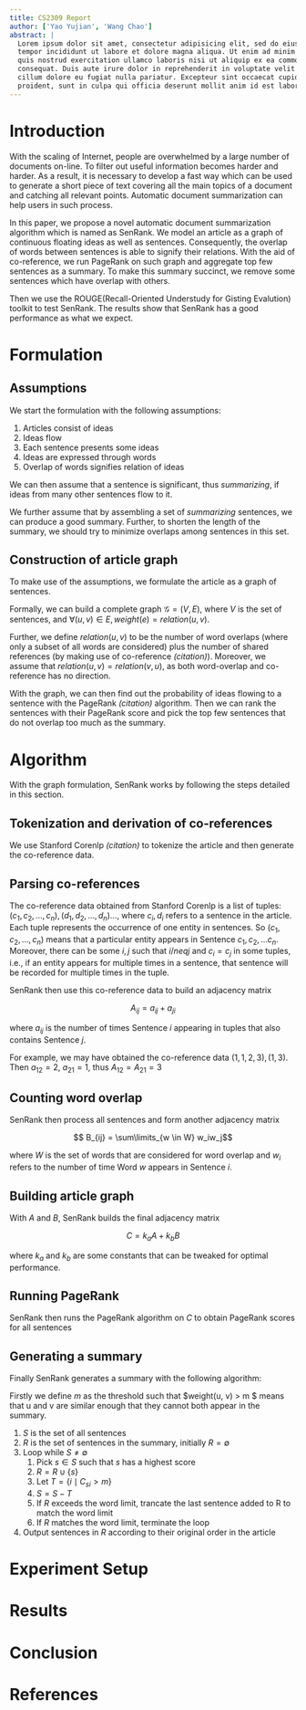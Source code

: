 ```yaml
---
title: CS2309 Report
author: ['Yao Yujian', 'Wang Chao']
abstract: |
  Lorem ipsum dolor sit amet, consectetur adipisicing elit, sed do eiusmod
  tempor incididunt ut labore et dolore magna aliqua. Ut enim ad minim veniam,
  quis nostrud exercitation ullamco laboris nisi ut aliquip ex ea commodo
  consequat. Duis aute irure dolor in reprehenderit in voluptate velit esse
  cillum dolore eu fugiat nulla pariatur. Excepteur sint occaecat cupidatat non
  proident, sunt in culpa qui officia deserunt mollit anim id est laborum.
---
```


# Introduction

With the scaling of Internet, people are overwhelmed by a large number
of documents on-line. To filter out useful information becomes harder
and harder. As a result, it is necessary to develop a fast way which can be used 
to generate a short piece of text covering all the main topics of a document and 
catching all relevant points. Automatic document summarization can help users in 
such process.

In this paper, we propose a novel automatic document summarization algorithm which
is named as SenRank. We model an article as a graph of continuous floating ideas as
well as sentences. Consequently, the overlap of words between sentences is able to 
signify their relations. With the aid of co-reference, we run PageRank on such graph 
and aggregate top few sentences as a summary. To make this summary succinct, we remove
some sentences which have overlap with others.

Then we use the ROUGE(Recall-Oriented Understudy for Gisting Evalution) toolkit to test
SenRank. The results show that SenRank has a good performance as what we expect.



# Formulation

## Assumptions

We start the formulation with the following assumptions:

1. Articles consist of ideas
1. Ideas flow
1. Each sentence presents some ideas
1. Ideas are expressed through words
1. Overlap of words signifies relation of ideas

We can then assume that a sentence is significant, thus _summarizing_, if
ideas from many other sentences flow to it.

We further assume that by assembling a set of _summarizing_ sentences, we
can produce a good summary. Further, to shorten the length of the summary,
we should try to minimize overlaps among sentences in this set.

## Construction of article graph

To make use of the assumptions, we formulate the article as a graph of
sentences.

Formally, we can build a complete graph $\mathcal{G} = (V, E)$, where $V$ is the
set of sentences, and $\forall (u, v) \in E, weight(e) = relation(u, v)$.

Further, we define $relation(u, v)$ to be the number of word overlaps
(where only a subset of all words are considered) plus the number of shared
references (by making use of co-reference _(citation)_). Moreover, we assume
that $relation(u, v) = relation(v, u)$, as both word-overlap and co-reference
has no direction.

With the graph, we can then find out the probability of ideas flowing to a
sentence with the PageRank _(citation)_ algorithm. Then we can rank the
sentences with their PageRank score and pick the top few sentences that
do not overlap too much as the summary.

# Algorithm

With the graph formulation, SenRank works by following the steps detailed in
this section.

## Tokenization and derivation of co-references

We use Stanford Corenlp _(citation)_ to tokenize the article and then generate
the co-reference data.

## Parsing co-references

The co-reference data obtained from Stanford Corenlp is a list of tuples:
$(c_1, c_2,...,c_n), (d_1, d_2,...,d_n)...$, where $c_i, d_i$ refers to a
sentence in the article. Each tuple represents the occurrence of one entity
in sentences. So $(c_1, c_2,...,c_n)$ means that a particular entity appears
in Sentence $c_1, c_2,...c_n$. Moreover, there can be some $i, j$ such that
$i /neq j$ and $c_i = c_j$ in some tuples, i.e., if an entity appears for
multiple times in a sentence, that sentence will be recorded for multiple
times in the tuple.

SenRank then use this co-reference data to build an adjacency matrix

$$ A_{ij} = a_{ij} + a_{ji}$$

where $a_{ij}$ is the number of times Sentence $i$ appearing in tuples that
also contains Sentence $j$.

For example, we may have obtained the co-reference data $(1,1,2,3), (1,3)$.
Then $a_{12} = 2$, $a_{21} = 1$, thus $A_{12} = A_{21} = 3$

## Counting word overlap

SenRank then process all sentences and form another adjacency matrix

$$ B_{ij} = \sum\limits_{w \in W} w_iw_j$$

where $W$ is the set of words that are considered for word overlap and $w_i$
refers to the number of time Word $w$ appears in Sentence $i$.

## Building article graph

With $A$ and $B$, SenRank builds the final adjacency matrix

$$ C = k_aA + k_bB $$

where $k_a$ and $k_b$ are some constants that can be tweaked for optimal
performance.

## Running PageRank

SenRank then runs the PageRank algorithm on $C$ to obtain PageRank scores
for all sentences

## Generating a summary

Finally SenRank generates a summary with the following algorithm:

Firstly we define $m$ as the threshold such that
$weight(u, v) > m $ means that u and v are similar enough that they cannot
both appear in the summary.

1. $S$ is the set of all sentences
1. $R$ is the set of sentences in the summary, initially $R = \emptyset$
1. Loop while $S \neq \emptyset$
    1. Pick $s \in S$ such that $s$ has a highest score
    1. $R = R \cup \{s\}$
    1. Let $T = \{i \mid C_{si} > m\}$
    1. $S = S - T$
    1. If $R$ exceeds the word limit, trancate the last sentence added to R to match the word limit
    1. If $R$ matches the word limit, terminate the loop
1. Output sentences in $R$ according to their original order in the article

# Experiment Setup



# Results



# Conclusion

# References